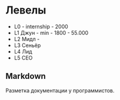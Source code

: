# Левелы 

- L0 - internship - 2000
- L1  Джун  - min -  1800 - 55.000
- L2  Мидл  - 
- L3  Сеньёр 
- L4  Лид
- L5  CEO

## Markdown 

Разметка документации у программистов.



